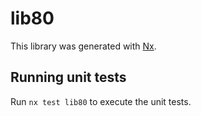 # lib80

This library was generated with [Nx](https://nx.dev).

## Running unit tests

Run `nx test lib80` to execute the unit tests.
